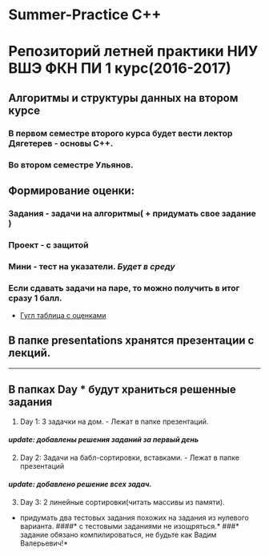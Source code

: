# Summer-Practice C++
# Репозиторий летней практики НИУ ВШЭ ФКН ПИ 1 курс(2016-2017)
## Алгоритмы и структуры данных на втором курсе
### В первом семестре второго курса будет вести лектор Дягетерев - основы C++.
### Во втором семестре Ульянов.


## Формирование оценки:
### Задания - задачи на алгоритмы( + придумать свое задание )
### Проект - с защитой
### Мини - тест на указатели. *Будет в среду*
### Если сдавать задачи на паре, то можно получить в итог сразу 1 балл.

* [Гугл таблица с оценками](https://docs.google.com/spreadsheets/d/1ctGx1DeqfFOcfBjvSwcZLXQKSHysuzkeSsoDleDM8-A/edit?usp=sharing)

## В папке presentations хранятся презентации с лекций.
________________________________________
## В папках Day * будут храниться решенные задания

1. Day 1:
3 задачки на дом. - Лежат в папке презентаций.
#### *update: добавлены решения заданий за первый день*
2. Day 2:
Задачи на бабл-сортировки, вставками. - Лежат в папке презентаций
#### *update: добавлено решение всех задач.*
3. Day 3:
2 линейные сортировки(читать массивы из памяти).
+ придумать два тестовых задания похожих на задания из нулевого варианта.
####* с тестовыми заданиями не изощряться.*
###* задание обязано компилироваться, не будьте как Вадим Валерьевич!*